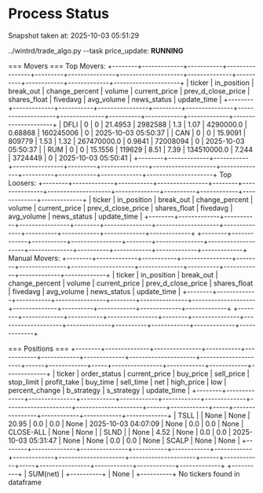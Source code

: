 # Process Status

Snapshot taken at: 2025-10-03 05:51:29

../wintrd/trade_algo.py --task price_update: **RUNNING**

=== Movers ===
Top Movers:
+--------+-------------+-----------+----------------+---------+---------------+--------------------+--------------+----------+------------+-------------+---------------------+
| ticker | in_position | break_out | change_percent |  volume | current_price | prev_d_close_price | shares_float | fivedavg | avg_volume | news_status |     update_time     |
+--------+-------------+-----------+----------------+---------+---------------+--------------------+--------------+----------+------------+-------------+---------------------+
|  DFLI  |      0      |     0     |    21.4953     | 2982588 |      1.3      |        1.07        |  4290000.0   | 0.68868  | 160245006  |      0      | 2025-10-03 05:50:37 |
|  CAN   |      0      |     0     |    15.9091     |  809779 |      1.53     |        1.32        | 267470000.0  |  0.9841  |  72008094  |      0      | 2025-10-03 05:50:37 |
|  RUM   |      0      |     0     |    15.1556     |  119629 |      8.51     |        7.39        | 134510000.0  |  7.244   |  3724449   |      0      | 2025-10-03 05:50:41 |
+--------+-------------+-----------+----------------+---------+---------------+--------------------+--------------+----------+------------+-------------+---------------------+
Top Loosers:
+--------+-------------+-----------+----------------+--------+---------------+--------------------+--------------+----------+------------+-------------+-------------+
| ticker | in_position | break_out | change_percent | volume | current_price | prev_d_close_price | shares_float | fivedavg | avg_volume | news_status | update_time |
+--------+-------------+-----------+----------------+--------+---------------+--------------------+--------------+----------+------------+-------------+-------------+
+--------+-------------+-----------+----------------+--------+---------------+--------------------+--------------+----------+------------+-------------+-------------+
Manual Movers:
+--------+-------------+-----------+----------------+--------+---------------+--------------------+--------------+----------+------------+-------------+-------------+
| ticker | in_position | break_out | change_percent | volume | current_price | prev_d_close_price | shares_float | fivedavg | avg_volume | news_status | update_time |
+--------+-------------+-----------+----------------+--------+---------------+--------------------+--------------+----------+------------+-------------+-------------+
+--------+-------------+-----------+----------------+--------+---------------+--------------------+--------------+----------+------------+-------------+-------------+

=== Positions ===
+--------+--------------+---------------+-----------+------------+------------+-------------+---------------------+---------------------+------+------------+-----+----------------+------------+------------+-------------+
| ticker | order_status | current_price | buy_price | sell_price | stop_limit | profit_take |       buy_time      |      sell_time      | net  | high_price | low | percent_change | b_strategy | s_strategy | update_time |
+--------+--------------+---------------+-----------+------------+------------+-------------+---------------------+---------------------+------+------------+-----+----------------+------------+------------+-------------+
|  TSLL  |              |      None     |    None   |   20.95    |    0.0     |     0.0     |         None        | 2025-10-03 04:07:09 | None |    0.0     | 0.0 |      None      | CLOSE-ALL  |    None    |     None    |
|  SLND  |              |      None     |    4.52   |    None    |    0.0     |     0.0     | 2025-10-03 05:31:47 |         None        | None |    0.0     | 0.0 |      None      |   SCALP    |    None    |     None    |
+--------+--------------+---------------+-----------+------------+------------+-------------+---------------------+---------------------+------+------------+-----+----------------+------------+------------+-------------+
+----------+
| SUM(net) |
+----------+
|   None   |
+----------+
No tickers found in dataframe

